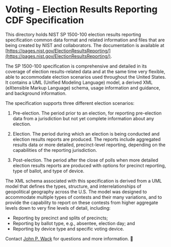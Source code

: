 # Voting - Election Results Reporting CDF Specification

This directory holds NIST SP 1500-100 election results reporting specification common data format and related information and files that are being created by NIST and collaborators.  The documentation is available at [https://pages.nist.gov/ElectionResultsReporting/](https://pages.nist.gov/ElectionResultsReporting/).

The SP 1500-100 specification is comprehensive and detailed in its coverage of election results-related data and at the same time very flexible, able to accommodate election scenarios used throughout the United States.  It contains a UML (Unified Modeling Language) model, a derived XML (eXtensible Markup Language) schema, usage information and guidance, and background information.

The specification supports three different election scenarios:
1. Pre-election.  The period prior to an election, for reporting pre-election data from a jurisdiction but not yet complete information about any election.2. Election.  The period during which an election is being conducted and election results reports are produced.  The reports include aggregated results data or more detailed, precinct-level reporting, depending on the capabilities of the reporting jurisdiction.3. Post-election.  The period after the close of polls when more detailed election results reports are produced with options for precinct reporting, type of ballot, and type of device.The XML schema associated with this specification is derived from a UML model that defines the types, structure, and interrelationships of geopolitical geography across the U.S.  The model was designed to accommodate multiple types of contests and their many variations, and to provide the capability to report on these contests from higher aggregate levels down to very fine levels of detail, including:
 - Reporting by precinct and splits of precincts; - Reporting by ballot type, e.g., absentee, election day; and - Reporting by device type and specific voting device.Contact [John P. Wack](mailto:john.wack@nist.gov) for questions and more information.
